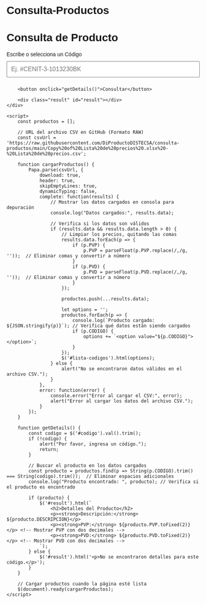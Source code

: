 # Consulta-Productos
<!DOCTYPE html>
<html lang="es">
<head>
    <meta charset="UTF-8">
    <meta name="viewport" content="width=device-width, initial-scale=1.0">
    <title>Consulta de Productos</title>
    <script src="https://code.jquery.com/jquery-3.6.0.min.js"></script>
    <script src="https://cdnjs.cloudflare.com/ajax/libs/PapaParse/5.3.2/papaparse.min.js"></script>
    <style>
        body { font-family: Arial, sans-serif; margin: 20px; }
        .container { max-width: 600px; margin: 0 auto; }
        input, button { padding: 10px; margin: 10px 0; width: 100%; font-size: 16px; }
        .result { margin-top: 20px; }
    </style>
</head>
<body>
    <div class="container">
        <h1>Consulta de Producto</h1>
        <label for="codigo">Escribe o selecciona un Código</label>
        <input list="lista-codigos" id="codigo" name="codigo" placeholder="Ej. #CENIT-3-1013230BK">
        <datalist id="lista-codigos"></datalist>

        <button onclick="getDetails()">Consultar</button>

        <div class="result" id="result"></div>
    </div>

    <script>
        const productos = [];

        // URL del archivo CSV en GitHub (Formato RAW)
        const csvUrl = 'https://raw.githubusercontent.com/DiProductoDISTECSA/consulta-productos/main/Copy%20of%20Lista%20de%20precios%20.xlsx%20-%20Lista%20de%20precios.csv';

        function cargarProductos() {
            Papa.parse(csvUrl, {
                download: true,
                header: true,
                skipEmptyLines: true,
                dynamicTyping: false,
                complete: function(results) {
                    // Mostrar los datos cargados en consola para depuración
                    console.log("Datos cargados:", results.data);

                    // Verifica si los datos son válidos
                    if (results.data && results.data.length > 0) {
                        // Limpiar los precios, quitando las comas
                        results.data.forEach(p => {
                            if (p.PVP) {
                                p.PVP = parseFloat(p.PVP.replace(/,/g, ''));  // Eliminar comas y convertir a número
                            }
                            if (p.PVD) {
                                p.PVD = parseFloat(p.PVD.replace(/,/g, ''));  // Eliminar comas y convertir a número
                            }
                        });

                        productos.push(...results.data);

                        let options = '';
                        productos.forEach(p => {
                            console.log(`Producto cargado: ${JSON.stringify(p)}`); // Verifica qué datos están siendo cargados
                            if (p.CODIGO) {
                                options += `<option value="${p.CODIGO}"></option>`;
                            }
                        });
                        $('#lista-codigos').html(options);
                    } else {
                        alert("No se encontraron datos válidos en el archivo CSV.");
                    }
                },
                error: function(error) {
                    console.error("Error al cargar el CSV:", error);
                    alert("Error al cargar los datos del archivo CSV.");
                }
            });
        }

        function getDetails() {
            const codigo = $('#codigo').val().trim();
            if (!codigo) {
                alert("Por favor, ingresa un código.");
                return;
            }

            // Buscar el producto en los datos cargados
            const producto = productos.find(p => String(p.CODIGO).trim() === String(codigo).trim());  // Eliminar espacios adicionales
            console.log("Producto encontrado: ", producto); // Verifica si el producto es encontrado

            if (producto) {
                $('#result').html(`
                    <h2>Detalles del Producto</h2>
                    <p><strong>Descripción:</strong> ${producto.DESCRIPCION}</p>
                    <p><strong>PVP:</strong> ${producto.PVP.toFixed(2)}</p> <!-- Mostrar PVP con dos decimales -->
                    <p><strong>PVD:</strong> ${producto.PVD.toFixed(2)}</p> <!-- Mostrar PVD con dos decimales -->
                `);
            } else {
                $('#result').html('<p>No se encontraron detalles para este código.</p>');
            }
        }

        // Cargar productos cuando la página esté lista
        $(document).ready(cargarProductos);
    </script>
</body>
</html>
